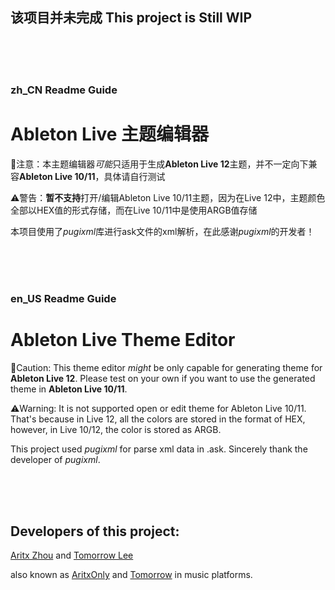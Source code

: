 ## 该项目并未完成   This project is Still WIP

<br><br><br>

### zh_CN Readme Guide
# Ableton Live 主题编辑器
🚨注意：本主题编辑器*可能*只适用于生成**Ableton Live 12**主题，并不一定向下兼容**Ableton Live 10/11**，具体请自行测试

⚠️警告：**暂不支持**打开/编辑Ableton Live 10/11主题，因为在Live 12中，主题颜色全部以HEX值的形式存储，而在Live 10/11中是使用ARGB值存储

本项目使用了*pugixml*库进行ask文件的xml解析，在此感谢*pugixml*的开发者！

<br><br><br>

### en_US Readme Guide
# Ableton Live Theme Editor
🚨Caution: This theme editor *might* be only capable for generating theme for **Ableton Live 12**. Please test on your own if you want to use the generated theme in **Ableton Live 10/11**.

⚠️Warning: It is not supported open or edit theme for Ableton Live 10/11. That's because in Live 12, all the colors are stored in the format of HEX, however, in Live 10/12, the color is stored as ARGB.

This project used *pugixml* for parse xml data in .ask. Sincerely thank the developer of *pugixml*.

<br><br><br>

## Developers of this project:

[Aritx Zhou](https://github.com/AritxOnly) and [Tomorrow Lee](https://github.com/FutureHasTomorrow)

also known as [AritxOnly](https://music.163.com/#/artist?id=34279798) and [Tomorrow](https://music.163.com/#/artist?id=51818451) in music platforms.
